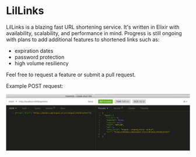 # LilLinks

LilLinks is a blazing fast URL shortening service. It's written in Elixir with availability, scalability, and performance in mind. Progress is still ongoing with plans to add additional features to shortened links such as:

- expiration dates
- password protection
- high volume resiliency

Feel free to request a feature or submit a pull request.

Example POST request:

![Insomnia screenshot](https://github.com/EssenceOfChaos/lil_links/blob/master/assets/screenshots/example-post-req.png 'Example POST request')
